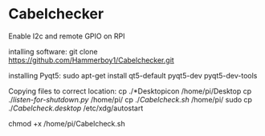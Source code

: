 # Cabelchecker

Enable I2c and remote GPIO on RPI

intalling software:
git clone https://github.com/Hammerboy1/Cabelchecker.git

installing Pyqt5:
sudo apt-get install qt5-default pyqt5-dev pyqt5-dev-tools

Copying files to correct location:
cp ./*Desktopicon /home/pi/Desktop
cp ./*listen-for-shutdown.py* /home/pi/
cp ./*Cabelcheck.sh* /home/pi/ 
sudo cp ./*Cabelcheck.desktop*  /etc/xdg/autostart

chmod +x /home/pi/Cabelcheck.sh
